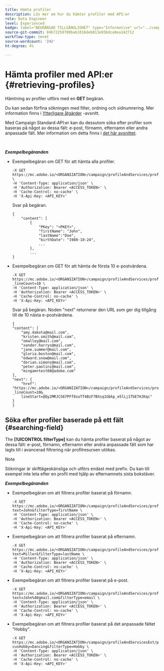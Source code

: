 ```yaml
---
title: Hämta profiler
description: Läs mer om hur du hämtar profiler med API:er
role: Data Engineer
level: Experienced
badge: label="BEGRÄNSAD TILLGÄNGLIGHET" type="Informative" url="../campaign-standard-migration-home.md" tooltip="Begränsat till användare som migrerats till Campaign Standarden"
source-git-commit: 84b72258789ba61016deb813e93bdca0ea142712
workflow-type: tm+mt
source-wordcount: '242'
ht-degree: 4%

---
```


# Hämta profiler med API:er {#retrieving-profiles}

Hämtning av profiler utförs med en **GET** begäran.

Du kan sedan förfina sökningen med filter, ordning och sidnumrering. Mer information finns i [Ytterligare åtgärder](sorting.md) -avsnitt.

Med Campaign Standard-API:er kan du dessutom söka efter profiler som baseras på något av dessa fält: e-post, förnamn, efternamn eller andra anpassade fält. Mer information om detta finns i [det här avsnittet](#searching-field).

<br/>

***Exempelbegäranden***

* Exempelbegäran om GET för att hämta alla profiler.

  ```
  -X GET https://mc.adobe.io/<ORGANIZATION>/campaign/profileAndServices/profile \
  -H 'Content-Type: application/json' \
  -H 'Authorization: Bearer <ACCESS_TOKEN>' \
  -H 'Cache-Control: no-cache' \
  -H 'X-Api-Key: <API_KEY>'
  ```

  Svar på begäran.

  ```
  {
      "content": [
          {
              "PKey": "<PKEY>",
              "firstName": "John",
              "lastName":"Doe",
              "birthDate": "1980-10-24",
              ...
          },
          ...
  }
  ```

* Exempelbegäran om GET för att hämta de första 10 e-postvärdena.

  ```
  -X GET https://mc.adobe.io/<ORGANIZATION>/campaign/profileAndServices/profile/email?_lineCount=10 \
  -H 'Content-Type: application/json' \
  -H 'Authorization: Bearer <ACCESS_TOKEN>' \
  -H 'Cache-Control: no-cache' \
  -H 'X-Api-Key: <API_KEY>'
  ```

  Svar på begäran. Noden &quot;next&quot; returnerar den URL som ger dig tillgång till de 10 nästa e-postvärdena.

  ```
  {
  "content": [
      "amy.dakota@mail.com",
      "kristen.smith@mail.com",
      "omalley@mail.com",
      "xander.harrys@mail.com",
      "jane.summer@mail.com",
      "gloria.boston@mail.com",
      "edward.snow@mail.com",
      "dorian.simons@mail.com",
      "peter.paolini@mail.com",
      "mingam+test08@adobe.com"
  ],
  "next": {
      "href": "https://mc.adobe.io/<ORGANIZATION>/campaign/profileAndServices/profile/email?_lineCount=10&_
      lineStart=@Qy2MRJCS67PFf8soTf4BzF7BXsq1Gbkp_e5lLj1TbE7HJKqc"
  }
  }
  ```

## Söka efter profiler baserade på ett fält {#searching-field}

The **[!UICONTROL filterType]** kan du hämta profiler baserat på något av dessa fält: e-post, förnamn, efternamn eller andra anpassade fält som har lagts till i avancerad filtrering när profilresursen utökas.

>[!NOTE]
>
>Sökningar är skiftlägeskänsliga och utförs endast med prefix. Du kan till exempel inte leta efter en profil med hjälp av efternamnets sista bokstäver.

***Exempelbegäranden***

* Exempelbegäran om att filtrera profiler baserat på förnamn.

  ```
  -X GET https://mc.adobe.io/<ORGANIZATION>/campaign/profileAndServices/profile/byText?text=John&filterType=firstName \
  -H 'Content-Type: application/json' \
  -H 'Authorization: Bearer <ACCESS_TOKEN>' \
  -H 'Cache-Control: no-cache' \
  -H 'X-Api-Key: <API_KEY>'
  ```

* Exempelbegäran om att filtrera profiler baserat på efternamn.

  ```
  -X GET https://mc.adobe.io/<ORGANIZATION>/campaign/profileAndServices/profile/byText?text=Miller&filterType=lastName \
  -H 'Content-Type: application/json' \
  -H 'Authorization: Bearer <ACCESS_TOKEN>' \
  -H 'Cache-Control: no-cache' \
  -H 'X-Api-Key: <API_KEY>'
  ```

* Exempelbegäran om att filtrera profiler baserat på e-post.

  ```
  -X GET https://mc.adobe.io/<ORGANIZATION>/campaign/profileAndServices/profile/byText?text=John%40gmail.com&filterType=email \
  -H 'Content-Type: application/json' \
  -H 'Authorization: Bearer <ACCESS_TOKEN>' \
  -H 'Cache-Control: no-cache' \
  -H 'X-Api-Key: <API_KEY>'
  ```

* Exempelbegäran om att filtrera profiler baserat på det anpassade fältet &quot;Hobby&quot;.

  ```
  -X GET https://mc.adobe.io/<ORGANIZATION>/campaign/profileAndServicesExt/profile/byText?cusHobby=Dancing&filterType=Hobby \
  -H 'Content-Type: application/json' \
  -H 'Authorization: Bearer <ACCESS_TOKEN>' \
  -H 'Cache-Control: no-cache' \
  -H 'X-Api-Key: <API_KEY>'
  ```
